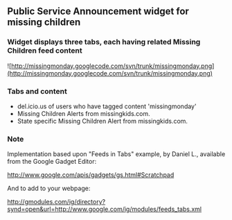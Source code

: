 ## Public Service Announcement widget for missing children ##

### Widget displays three tabs, each having related Missing Children feed content ###

![http://missingmonday.googlecode.com/svn/trunk/missingmonday.png](http://missingmonday.googlecode.com/svn/trunk/missingmonday.png)

### Tabs and content ###

  * del.icio.us of users who have tagged content 'missingmonday'
  * Missing Children Alerts from missingkids.com.
  * State specific Missing Children Alert from missingkids.com.

### Note ###

Implementation based upon "Feeds in Tabs" example, by Daniel L., available from the Google Gadget Editor:

http://www.google.com/apis/gadgets/gs.html#Scratchpad

And to add to your webpage:

http://gmodules.com/ig/directory?synd=open&url=http://www.google.com/ig/modules/feeds_tabs.xml